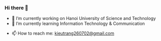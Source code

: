 ### Hi there 👋


<!-- **Nguyen-Kieu-Trang/Nguyen-Kieu-Trang** is a ✨ _special_ ✨ repository because its `README.md` (this file) appears on your GitHub profile.

Here are some ideas to get you started:
 -->
- 🔭 I’m currently working on Hanoi University of Science and Technology
- 🌱 I’m currently learning Information Technology & Communication
<!-- - 👯 I’m looking to collaborate on ...
- 🤔 I’m looking for help with ...
- 💬 Ask me about ... -->
- 📫 How to reach me: kieutrang260702@gmail.com
<!-- - 😄 Pronouns: ...
- ⚡ Fun fact: ...
 -->
